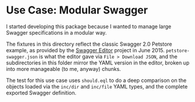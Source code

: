 # Use Case: Modular Swagger

I started developing this package because I wanted to manage large Swagger specifications in a modular way.

The fixtures in this directory reflect the classic Swagger 2.0 Petstore example, as provided by the [Swagger Editor](http://editor.swagger.io/) project in June 2015. `petstore-swagger.json` is what the editor gave via `File > Download JSON`, and the subdirectories in this folder mirror the YAML version in the editor, broken up into more manageable (to me, anyway) chunks.

The test for this use case uses `should.eql` to do a deep comparison on the objects loaded via the `inc/dir` and `inc/file` YAML types, and the complete exported Swagger definition.
